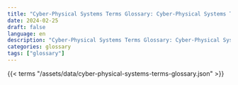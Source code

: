 ```yaml
---
title: "Cyber-Physical Systems Terms Glossary: Cyber-Physical Systems Terms in 2024"  
date: 2024-02-25
draft: false
language: en
description: "Cyber-Physical Systems Terms Glossary: Cyber-Physical Systems Terms in 2024 | Cyber-Physical Systems Terms Glossary"
categories: glossary
tags: ["glossary"]
---
```


{{< terms "/assets/data/cyber-physical-systems-terms-glossary.json" >}}